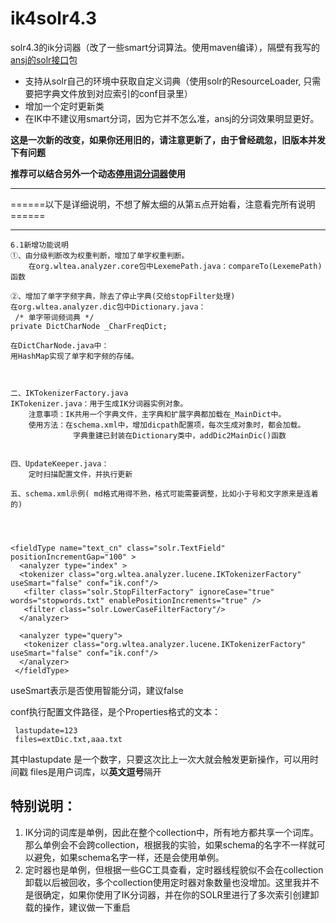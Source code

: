 ik4solr4.3
==========

solr4.3的ik分词器（改了一些smart分词算法。使用maven编译），隔壁有我写的[ansj的solr接口](https://github.com/lgnlgn/ansj4solr)包



- 支持从solr自己的环境中获取自定义词典（使用solr的ResourceLoader, 只需要把字典文件放到对应索引的conf目录里）
- 增加一个定时更新类
- 在IK中不建议用smart分词，因为它并不怎么准，ansj的分词效果明显更好。

**这是一次新的改变，如果你还用旧的，请注意更新了，由于曾经疏忽，旧版本并发下有问题**

**推荐可以结合另外一个动态[停用词分词器](https://github.com/lgnlgn/stop4solr4.x)使用**

----------

======以下是详细说明，不想了解太细的从第`五`点开始看，注意看完所有说明======

----------


	6.1新增功能说明
	①、由分级判断改为权重判断，增加了单字权重判断。 
		在org.wltea.analyzer.core包中LexemePath.java：compareTo(LexemePath)函数

	②、增加了单字字频字典，除去了停止字典(交给stopFilter处理)
	在org.wltea.analyzer.dic包中Dictionary.java：
	 /* 单字带词频词典 */
	private DictCharNode _CharFreqDict;
	
	在DictCharNode.java中：
	用HashMap实现了单字和字频的存储。


	
	二、IKTokenizerFactory.java
	IKTokenizer.java：用于生成IK分词器实例对象。
		注意事项：IK共用一个字典文件，主字典和扩展字典都加载在_MainDict中。
		使用方法：在schema.xml中，增加dicpath配置项，每次生成对象时，都会加载。
				  字典重建已封装在Dictionary类中，addDic2MainDic()函数


	四、UpdateKeeper.java：
		定时扫描配置文件，并执行更新
	
	五、schema.xml示例( md格式用得不熟，格式可能需要调整，比如小于号和文字原来是连着的)




    <fieldType name="text_cn" class="solr.TextField" positionIncrementGap="100" >  
      <analyzer type="index" >   
      <tokenizer class="org.wltea.analyzer.lucene.IKTokenizerFactory" useSmart="false" conf="ik.conf"/>
       <filter class="solr.StopFilterFactory" ignoreCase="true" words="stopwords.txt" enablePositionIncrements="true" />
       <filter class="solr.LowerCaseFilterFactory"/>
      </analyzer>

      <analyzer type="query">
       <tokenizer class="org.wltea.analyzer.lucene.IKTokenizerFactory" useSmart="false" conf="ik.conf"/>
      </analyzer>
     </fieldType>

useSmart表示是否使用智能分词，建议false

conf执行配置文件路径，是个Properties格式的文本：

     lastupdate=123
     files=extDic.txt,aaa.txt

  其中lastupdate 是一个数字，只要这次比上一次大就会触发更新操作，可以用时间戳
files是用户词库，以**英文逗号**隔开




## 特别说明： ##
1. IK分词的词库是单例，因此在整个collection中，所有地方都共享一个词库。
那么单例会不会跨collection，根据我的实验，如果schema的名字不一样就可以避免，如果schema名字一样，还是会使用单例。
2. 定时器也是单例，但根据一些GC工具查看，定时器线程貌似不会在collection卸载以后被回收，多个collection使用定时器对象数量也没增加。这里我并不是很确定，如果你使用了IK分词器，并在你的SOLR里进行了多次索引创建卸载的操作，建议做一下重启
